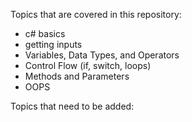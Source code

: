 




Topics that are covered in this repository:

- c# basics
- getting inputs
- Variables, Data Types, and Operators
- Control Flow (if, switch, loops)
- Methods and Parameters
- OOPS 


Topics that need to be added:

